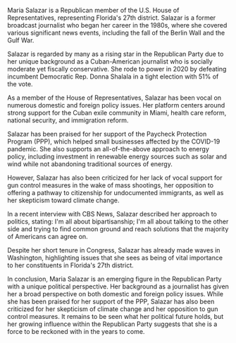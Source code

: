 Maria Salazar is a Republican member of the U.S. House of Representatives, representing Florida's 27th district. Salazar is a former broadcast journalist who began her career in the 1980s, where she covered various significant news events, including the fall of the Berlin Wall and the Gulf War.

Salazar is regarded by many as a rising star in the Republican Party due to her unique background as a Cuban-American journalist who is socially moderate yet fiscally conservative. She rode to power in 2020 by defeating incumbent Democratic Rep. Donna Shalala in a tight election with 51% of the vote.

As a member of the House of Representatives, Salazar has been vocal on numerous domestic and foreign policy issues. Her platform centers around strong support for the Cuban exile community in Miami, health care reform, national security, and immigration reform.

Salazar has been praised for her support of the Paycheck Protection Program (PPP), which helped small businesses affected by the COVID-19 pandemic. She also supports an all-of-the-above approach to energy policy, including investment in renewable energy sources such as solar and wind while not abandoning traditional sources of energy.

However, Salazar has also been criticized for her lack of vocal support for gun control measures in the wake of mass shootings, her opposition to offering a pathway to citizenship for undocumented immigrants, as well as her skepticism toward climate change.

In a recent interview with CBS News, Salazar described her approach to politics, stating: I'm all about bipartisanship; I'm all about talking to the other side and trying to find common ground and reach solutions that the majority of Americans can agree on.

Despite her short tenure in Congress, Salazar has already made waves in Washington, highlighting issues that she sees as being of vital importance to her constituents in Florida's 27th district.

In conclusion, Maria Salazar is an emerging figure in the Republican Party with a unique political perspective. Her background as a journalist has given her a broad perspective on both domestic and foreign policy issues. While she has been praised for her support of the PPP, Salazar has also been criticized for her skepticism of climate change and her opposition to gun control measures. It remains to be seen what her political future holds, but her growing influence within the Republican Party suggests that she is a force to be reckoned with in the years to come.
